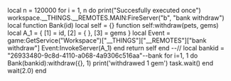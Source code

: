 local n = 120000
for i = 1, n do
print("Succesfully executed once")
workspace.__THINGS.__REMOTES.MAIN:FireServer("b", "bank withdraw")
local function Bank(id)
  local self = {}
  function self:withdraw(pets, gems)
local A_1 =
{
   [1] = id,
   [2] =
{
},
   [3] = gems
}
       local Event = game:GetService("Workspace")["__THINGS"]["__REMOTES"]["bank withdraw"]
       Event:InvokeServer(A_1)
  end
  return self
end
--//
local bankid = "26933480-9c8d-4110-a068-4a9306c516aa"--bank
for i=1, 1 do
  Bank(bankid):withdraw({}, 1)
  print('withdrawed 1 gem')
  task.wait()
end
wait(2.0)
end
